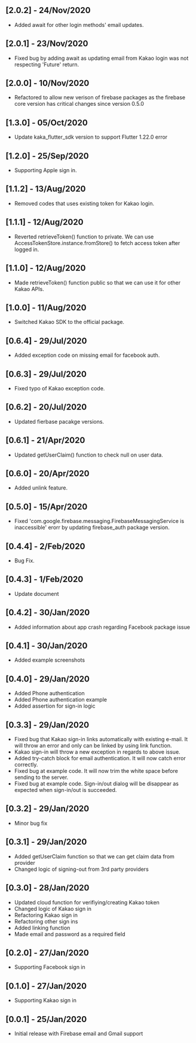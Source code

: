 ## [2.0.2] - 24/Nov/2020

- Added await for other login methods' email updates.

## [2.0.1] - 23/Nov/2020

- Fixed bug by adding await as updating email from Kakao login was not respecting 'Future' return.

## [2.0.0] - 10/Nov/2020

- Refactored to allow new verison of firebase packages as the firebase core version has critical changes since version 0.5.0

## [1.3.0] - 05/Oct/2020

- Update kaka_flutter_sdk version to support Flutter 1.22.0 error

## [1.2.0] - 25/Sep/2020

- Supporting Apple sign in.

## [1.1.2] - 13/Aug/2020

- Removed codes that uses existing token for Kakao login.

## [1.1.1] - 12/Aug/2020

- Reverted retrieveToken() function to private. We can use AccessTokenStore.instance.fromStore() to fetch access token after logged in.

## [1.1.0] - 12/Aug/2020

- Made retrieveToken() function public so that we can use it for other Kakao APIs.

## [1.0.0] - 11/Aug/2020

- Switched Kakao SDK to the official package.

## [0.6.4] - 29/Jul/2020

- Added exception code on missing email for facebook auth.

## [0.6.3] - 29/Jul/2020

- Fixed typo of Kakao exception code.

## [0.6.2] - 20/Jul/2020

- Updated fierbase pacakge versions.

## [0.6.1] - 21/Apr/2020

- Updated getUserClaim() function to check null on user data.

## [0.6.0] - 20/Apr/2020

- Added unlink feature.

## [0.5.0] - 15/Apr/2020

- Fixed 'com.google.firebase.messaging.FirebaseMessagingService is inaccessible' erorr by updating firebase_auth package version.

## [0.4.4] - 2/Feb/2020

- Bug Fix.

## [0.4.3] - 1/Feb/2020

- Update document

## [0.4.2] - 30/Jan/2020

- Added information about app crash regarding Facebook package issue

## [0.4.1] - 30/Jan/2020

- Added example screenshots

## [0.4.0] - 29/Jan/2020

- Added Phone authentication
- Added Phone authentication example
- Added assertion for sign-in logic

## [0.3.3] - 29/Jan/2020

- Fixed bug that Kakao sign-in links automatically with existing e-mail. It will throw an error and only can be linked by using link function.
- Kakao sign-in will throw a new exception in regards to above issue.
- Added try-catch block for email authentication. It will now catch error correctly.
- Fixed bug at example code. It will now trim the white space before sending to the server.
- Fixed bug at example code. Sign-in/out dialog will be disappear as expected when sign-in/out is succeeded.

## [0.3.2] - 29/Jan/2020

- Minor bug fix

## [0.3.1] - 29/Jan/2020

- Added getUserClaim function so that we can get claim data from provider
- Changed logic of signing-out from 3rd party providers

## [0.3.0] - 28/Jan/2020

- Updated cloud function for verifiying/creating Kakao token
- Changed logic of Kakao sign in
- Refactoring Kakao sign in
- Refactoring other sign ins
- Added linking function
- Made email and password as a required field

## [0.2.0] - 27/Jan/2020

- Supporting Facebook sign in

## [0.1.0] - 27/Jan/2020

- Supporting Kakao sign in

## [0.0.1] - 25/Jan/2020

- Initial release with Firebase email and Gmail support
